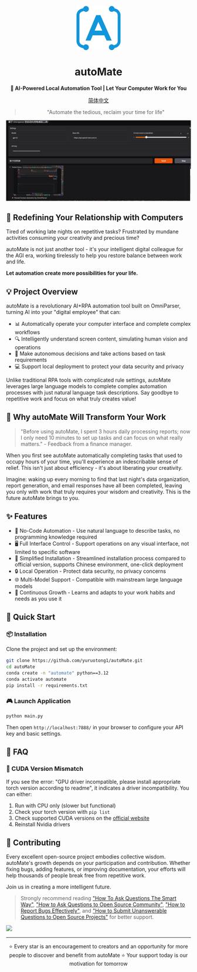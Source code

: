 <div align="center"><a name="readme-top"></a>

<img src="./resources/logo.png" width="120" height="120" alt="autoMate logo">
<h1>autoMate</h1>
<p><b>🤖 AI-Powered Local Automation Tool | Let Your Computer Work for You</b></p>

[简体中文](./README_CN.md)

>"Automate the tedious, reclaim your time for life"

![](./resources/autoMate.png)


</div>

## 💫 Redefining Your Relationship with Computers

Tired of working late nights on repetitive tasks? Frustrated by mundane activities consuming your creativity and precious time?

autoMate is not just another tool - it's your intelligent digital colleague for the AGI era, working tirelessly to help you restore balance between work and life.

**Let automation create more possibilities for your life.**

## 💡 Project Overview
autoMate is a revolutionary AI+RPA automation tool built on OmniParser, turning AI into your "digital employee" that can:

- 📊 Automatically operate your computer interface and complete complex workflows
- 🔍 Intelligently understand screen content, simulating human vision and operations
- 🧠 Make autonomous decisions and take actions based on task requirements
- 💻 Support local deployment to protect your data security and privacy

Unlike traditional RPA tools with complicated rule settings, autoMate leverages large language models to complete complex automation processes with just natural language task descriptions. Say goodbye to repetitive work and focus on what truly creates value!

## 🌟 Why autoMate Will Transform Your Work

> "Before using autoMate, I spent 3 hours daily processing reports; now I only need 10 minutes to set up tasks and can focus on what really matters." - Feedback from a finance manager.

When you first see autoMate automatically completing tasks that used to occupy hours of your time, you'll experience an indescribable sense of relief. This isn't just about efficiency - it's about liberating your creativity.

Imagine: waking up every morning to find that last night's data organization, report generation, and email responses have all been completed, leaving you only with work that truly requires your wisdom and creativity. This is the future autoMate brings to you.

## ✨ Features

- 🔮 No-Code Automation - Use natural language to describe tasks, no programming knowledge required
- 🖥️ Full Interface Control - Support operations on any visual interface, not limited to specific software
- 🚅 Simplified Installation - Streamlined installation process compared to official version, supports Chinese environment, one-click deployment
- 🔒 Local Operation - Protect data security, no privacy concerns
- 🌐 Multi-Model Support - Compatible with mainstream large language models
- 💎 Continuous Growth - Learns and adapts to your work habits and needs as you use it

## 🚀 Quick Start

### 📦 Installation
Clone the project and set up the environment:

```bash
git clone https://github.com/yuruotong1/autoMate.git
cd autoMate
conda create -n "automate" python==3.12
conda activate automate
pip install -r requirements.txt
```
### 🎮 Launch Application

```bash
python main.py
```
Then open `http://localhost:7888/` in your browser to configure your API key and basic settings.

## 📝 FAQ

### 🔧 CUDA Version Mismatch
If you see the error: "GPU driver incompatible, please install appropriate torch version according to readme", it indicates a driver incompatibility. You can either:

1. Run with CPU only (slower but functional)
2. Check your torch version with `pip list`
3. Check supported CUDA versions on the [official website](https://pytorch.org/get-started/locally/)
4. Reinstall Nvidia drivers

## 🤝 Contributing

Every excellent open-source project embodies collective wisdom. autoMate's growth depends on your participation and contribution. Whether fixing bugs, adding features, or improving documentation, your efforts will help thousands of people break free from repetitive work.

Join us in creating a more intelligent future.

> Strongly recommend reading ["How To Ask Questions The Smart Way"](https://github.com/ryanhanwu/How-To-Ask-Questions-The-Smart-Way), ["How to Ask Questions to Open Source Community"](https://github.com/seajs/seajs/issues/545), ["How to Report Bugs Effectively"](http://www.chiark.greenend.org.uk/%7Esgtatham/bugs.html), and ["How to Submit Unanswerable Questions to Open Source Projects"](https://zhuanlan.zhihu.com/p/25795393) for better support.

<a href="https://github.com/yuruotong1/autoMate/graphs/contributors">
  <img src="https://contrib.rocks/image?repo=yuruotong1/autoMate" />
</a>

---

<div align="center">
⭐ Every star is an encouragement to creators and an opportunity for more people to discover and benefit from autoMate ⭐
Your support today is our motivation for tomorrow
</div>
